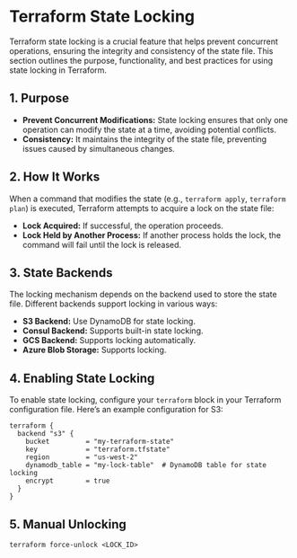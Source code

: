 # Terraform State Locking

Terraform state locking is a crucial feature that helps prevent concurrent operations, ensuring the integrity and consistency of the state file. This section outlines the purpose, functionality, and best practices for using state locking in Terraform.

## 1. Purpose

- **Prevent Concurrent Modifications:** State locking ensures that only one operation can modify the state at a time, avoiding potential conflicts.
- **Consistency:** It maintains the integrity of the state file, preventing issues caused by simultaneous changes.

## 2. How It Works

When a command that modifies the state (e.g., `terraform apply`, `terraform plan`) is executed, Terraform attempts to acquire a lock on the state file:

- **Lock Acquired:** If successful, the operation proceeds.
- **Lock Held by Another Process:** If another process holds the lock, the command will fail until the lock is released.

## 3. State Backends

The locking mechanism depends on the backend used to store the state file. Different backends support locking in various ways:

- **S3 Backend:** Use DynamoDB for state locking.
- **Consul Backend:** Supports built-in state locking.
- **GCS Backend:** Supports locking automatically.
- **Azure Blob Storage:** Supports locking.

## 4. Enabling State Locking

To enable state locking, configure your `terraform` block in your Terraform configuration file. Here’s an example configuration for S3:

```hcl
terraform {
  backend "s3" {
    bucket         = "my-terraform-state"
    key            = "terraform.tfstate"
    region         = "us-west-2"
    dynamodb_table = "my-lock-table"  # DynamoDB table for state locking
    encrypt        = true
  }
}
```

## 5. Manual Unlocking
```hcl
terraform force-unlock <LOCK_ID>
```